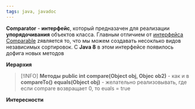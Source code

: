 ```yaml
---
tags: java, javadoc
---
```

**Comparator** - **интерфейс**, который предназачен для реализации **упорядочивания** объектов класса. Главным отличием от [интерфейса Comparable](java_Comparable.md) zявляется то, что мы можем создавать несоклько видов независимых сортировок.
С **Java 8** в этом интерфейсе появилось дофига новых методов


**Иерархия**
>[!INFO]
>**Методы**
>**public int compare(Object obj, Objec ob2)**  - как и в **compareTo()**
>**equals(Object obj)**  - желательно реализовывать, где если compare возвращает 0, то euals = true

**Интересности**
